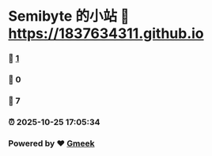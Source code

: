 # Semibyte 的小站 :link: https://1837634311.github.io 
### :page_facing_up: [1](https://1837634311.github.io/tag.html) 
### :speech_balloon: 0 
### :hibiscus: 7 
### :alarm_clock: 2025-10-25 17:05:34 
### Powered by :heart: [Gmeek](https://github.com/Meekdai/Gmeek)

